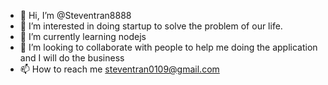 - 👋 Hi, I’m @Steventran8888
- 👀 I’m interested in doing startup to solve the problem of our life.
- 🌱 I’m currently learning nodejs
- 💞️ I’m looking to collaborate with people to help me doing the application and I will do the business
- 📫 How to reach me steventran0109@gmail.com

<!---
Steventran8888/Steventran8888 is a ✨ special ✨ repository because its `README.md` (this file) appears on your GitHub profile.
You can click the Preview link to take a look at your changes.
--->
